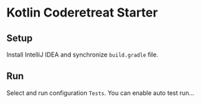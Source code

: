 # Kotlin Coderetreat Starter

## Setup
Install IntelliJ IDEA and synchronize `build.gradle` file. 

## Run

Select and run configuration `Tests`. You can enable auto test run... 
